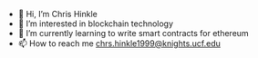- 👋 Hi, I’m Chris Hinkle
- 👀 I’m interested in blockchain technology
- 🌱 I’m currently learning to write smart contracts for ethereum
- 📫 How to reach me chrs.hinkle1999@knights.ucf.edu

<!---
Clutch-Hinkle/Clutch-Hinkle is a ✨ special ✨ repository because its `README.md` (this file) appears on your GitHub profile.
You can click the Preview link to take a look at your changes.
--->

